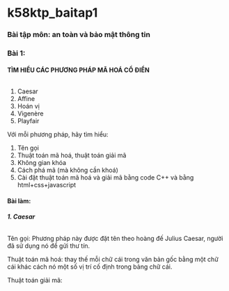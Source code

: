 # k58ktp_baitap1
### Bài tập môn: an toàn và bảo mật thông tin
### Bài 1:
#### TÌM HIỂU CÁC PHƯƠNG PHÁP MÃ HOÁ CỔ ĐIỂN
###### 
1. Caesar
2. Affine
3. Hoán vị
4. Vigenère
5. Playfair

Với mỗi phương pháp, hãy tìm hiểu:
1. Tên gọi
2. Thuật toán mã hoá, thuật toán giải mã
3. Không gian khóa
4. Cách phá mã (mà không cần khoá)
5. Cài đặt thuật toán mã hoá và giải mã bằng code C++ và bằng html+css+javascript

#### Bài làm:
##### 1. Caesar
######
Tên gọi: Phương pháp này được đặt tên theo hoàng đế Julius Caesar, người đã sử dụng nó để gửi thư tín.

Thuật toán mã hoá: thay thế mỗi chữ cái trong văn bản gốc bằng một chữ cái khác cách nó một số vị trí cố định trong bảng chữ cái. 

Thuật toán giải mã:
